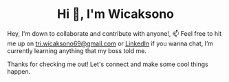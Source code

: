 <h1 align="center">Hi 👋, I'm Wicaksono</h1>

Hey, I'm down to collaborate and contribute with anyone!, 📫 Feel free to hit me up on tri.wicaksono69@gmail.com or [LinkedIn](https://www.linkedin.com/in/tri-setyowicaksono-bb0527125) if you wanna chat,  I’m currently learning anything that my boss told me.

Thanks for checking me out! Let's connect and make some cool things happen.
